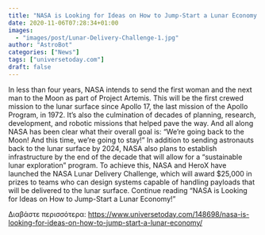 ```yaml
---
title: "NASA is Looking for Ideas on How to Jump-Start a Lunar Economy!"
date: 2020-11-06T07:28:34+01:00
images:
  - "images/post/Lunar-Delivery-Challenge-1.jpg"
author: "AstroBot"
categories: ["News"]
tags: ["universetoday.com"]
draft: false
---
```


In less than four years, NASA intends to send the first woman and the next man to the Moon as part of Project Artemis. This will be the first crewed mission to the lunar surface since Apollo 17, the last mission of the Apollo Program, in 1972. It’s also the culmination of decades of planning, research, development, and robotic missions that helped pave the way. And all along NASA has been clear what their overall goal is: “We’re going back to the Moon! And this time, we’re going to stay!”  In addition to sending astronauts back to the lunar surface by 2024, NASA also plans to establish infrastructure by the end of the decade that will allow for a “sustainable lunar exploration” program. To achieve this, NASA and HeroX have launched the NASA Lunar Delivery Challenge, which will award $25,000 in prizes to teams who can design systems capable of handling payloads that will be delivered to the lunar surface. Continue reading “NASA is Looking for Ideas on How to Jump-Start a Lunar Economy!” 

Διαβάστε περισσότερα: https://www.universetoday.com/148698/nasa-is-looking-for-ideas-on-how-to-jump-start-a-lunar-economy/
